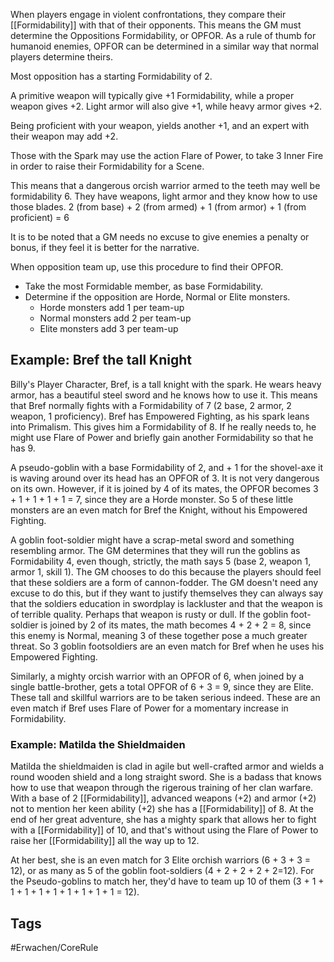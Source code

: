 When players engage in violent confrontations, they compare their [[Formidability]] with that of their opponents. This means the GM must determine the Oppositions Formidability, or OPFOR. As a rule of thumb for humanoid enemies, OPFOR can be determined in a similar way that normal players determine theirs.

Most opposition has a starting Formidability of 2.

A primitive weapon will typically give +1 Formidability, while a proper weapon gives +2. Light armor will also give +1, while heavy armor gives +2.

Being proficient with your weapon, yields another +1, and an expert with their weapon may add +2.

Those with the Spark may use the action Flare of Power, to take 3 Inner Fire in order to raise their Formidability for a Scene.

This means that a dangerous orcish warrior armed to the teeth may well be formidability 6. They have weapons, light armor and they know how to use those blades. 
2 (from base) + 2 (from armed) + 1 (from armor) + 1 (from proficient) = 6

It is to be noted that a GM needs no excuse to give enemies a penalty or bonus, if they feel it is better for the narrative.

When opposition team up, use this procedure to find their OPFOR.
- Take the most Formidable member, as base Formidability.
- Determine if the opposition are Horde, Normal or Elite monsters.
	- Horde monsters add 1 per team-up
	- Normal monsters add 2 per team-up
	- Elite monsters add 3 per team-up

## Example: Bref the tall Knight
Billy's Player Character, Bref, is a tall knight with the spark. He wears heavy armor, has a beautiful steel sword and he knows how to use it.  This means that Bref normally fights with a Formidability of 7 (2 base, 2 armor, 2 weapon, 1 proficiency). Bref has Empowered Fighting, as his spark leans into Primalism. This gives him a Formidability of 8. If he really needs to, he might use Flare of Power and briefly gain another Formidability so that he has 9.

A pseudo-goblin with a base Formidability of 2, and + 1 for the shovel-axe it is waving around over its head has an OPFOR of 3. It is not very dangerous on its own. However, if it is joined by 4 of its mates, the OPFOR becomes 3 + 1 + 1 + 1 + 1 = 7, since they are a Horde monster. So 5 of these little monsters are an even match for Bref the Knight, without his Empowered Fighting.

A goblin foot-soldier might have a scrap-metal sword and something resembling armor. The GM determines that they will run the goblins as Formidability 4, even though, strictly, the math says 5 (base 2, weapon 1, armor 1, skill 1). The GM chooses to do this because the players should feel that these soldiers are a form of cannon-fodder. The GM doesn't need any excuse to do this, but if they want to justify themselves they can always say that the soldiers education in swordplay is lackluster and that the weapon is of terrible quality. Perhaps that weapon is rusty or dull. If the goblin foot-soldier is joined by 2 of its mates, the math becomes 4 + 2 + 2 = 8, since this enemy is Normal, meaning 3 of these together pose a much greater threat. So 3 goblin footsoldiers are an even match for Bref when he uses his Empowered Fighting.

Similarly, a mighty orcish warrior with an OPFOR of 6, when joined by a single battle-brother, gets a total OPFOR of 6 + 3 = 9, since they are Elite. These tall and skillful warriors are to be taken serious indeed. These are an even match if Bref uses Flare of Power for a momentary increase in Formidability.

### Example: Matilda the Shieldmaiden
Matilda the shieldmaiden is clad in agile but well-crafted armor and wields a round wooden shield and a long straight sword. She is a badass that knows how to use that weapon through the rigerous training of her clan warfare. With a base of 2 [[Formidability]], advanced weapons (+2) and armor (+2) not to mention her keen ability (+2) she has a [[Formidability]] of 8. At the end of her great adventure, she has a mighty spark that allows her to fight with a [[Formidability]] of 10, and that's without using the Flare of Power to raise her [[Formidability]] all the way up to 12.

At her best, she is an even match for 3 Elite orchish warriors (6 + 3 + 3 = 12), or as many as 5 of the goblin foot-soldiers (4 + 2 + 2 + 2 + 2=12). For the Pseudo-goblins to match her, they'd have to team up 10 of them (3 + 1 + 1 + 1 + 1 + 1 + 1 + 1 + 1 + 1 = 12). 
## Tags
#Erwachen/CoreRule 